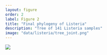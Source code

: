 ```yaml
---
layout: figure
order: 2
label: Figure 2
title: "Final phylogeny of Listeria"
description: "Tree of 141 Listeria samples"
image: "data/listeria/tree_joint.png"
---
```

<img src="{{ site.baseurl }}/data/listeria/tree_joint.png">
